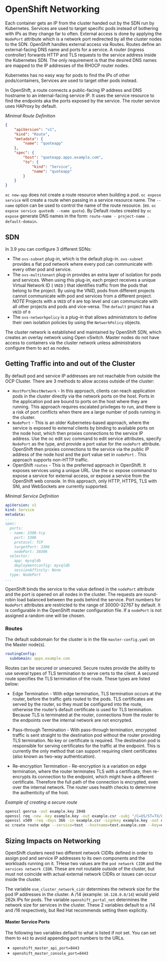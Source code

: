 # OpenShift Networking

Each container gets an IP from the cluster handed out by the SDN run by Kubernetes. Services are used to target specific pods instead of bothering with IPs as they change far to often. External access is done by applying the `NodePort` attribute which is a network port redirected by all the cluster nodes to the SDN. OpenShift handles external access via Routes. Routes define an external-facing DNS name and ports for a service. A router (ingress controller) forwards HTTP and TLS requests to the service address inside the Kubernetes SDN. The only requirement is that the desired DNS names are mapped to the IP addresses of the RHOCP router nodes.

Kubernetes has no easy way for pods to find the IPs of other pods/containers, Services are used to target other pods instead.

In OpenShift, a route connects a public-facing IP address and DNS hostname to an internal-facing service IP. It uses the service resource to find the endpoints aka the ports exposed by the service. The router service uses HAProxy by default. 

*Minimal Route Definition*

```json
{
    "apiVersion": "v1",
    "kind": "Route",
    "metadata": {
        "name": "quoteapp"
    },
    "spec": {
        "host": "quoteapp.apps.example.com",
        "to": {
            "kind": "Service",
            "name": "quoteapp"
        }
    }
}
```

`oc new-app` does not create a route resource when building a pod. `oc expose service` will create a route when passing in a service resource name. The `--name` option can be used to control the name of the route resource. (ex. `oc expose service quotedb --name quote`). By Default routes created by `oc expose` generate DNS names in the form: `route-name - project-name . default-domain`. 


## SDN

In 3.9 you can configure 3 different SDNs:

* The `ovs-subnet` plug-in, which is the default plug-in. `ovs-subnet` provides a flat pod network where every pod can communicate with every other pod and service.
* The `ovs-multitenant` plug-in provides an extra layer of isolation for pods and services. When using this plug-in, each project receives a unique Virtual Network ID ( `VNID` ) that identifies traffic from the pods that belong to the project. By using the VNID, pods from different projects cannot communicate with pod and services from a different project. *NOTE* Projects with a `VNID` of `0` are top level and can communicate with all other projects and pods and vice-versa. The `default` project has a `VNID` of `0`
* The `ovs-networkpolicy` is a plug-in that allows administrators to define their own isolation policies by using the `NetworkPolicy` objects.

The cluster network is established and maintained by OpenShift SDN, which creates an overlay network using Open vSwitch. Master nodes do not have access to containers via the cluster network unless administrators configure them to act as nodes.


## Getting Traffic into and out of the Cluster

By default pod and service IP addresses are not reachable from outside the OCP Cluster. There are 3 methods to allow access outside of the cluster:

* `HostPort`/`HostNetwork` - In this approach, clients can reach application pods in the cluster directly via the network ports on the host. Ports in the application pod are bound to ports on the host where they are running. This approach requires escalated privileges to run, and there is a risk of port conflicts when there are a large number of pods running in the cluster.
* `NodePort` - This is an older Kubernetes-based approach, where the service is exposed to external clients by binding to available ports on the node host, which then proxies connections to the service IP address. Use the oc edit svc command to edit service attributes, specify `NodePort` as the type, and provide a port value for the `nodePort` attribute. OpenShift then proxies connections to the service via the public IP address of the node host and the port value set in `nodePort` . This approach supports non-HTTP traffic.
* OpenShift `routes` - This is the preferred approach in OpenShift. It exposes services using a unique URL. Use the oc expose command to expose a service for external access, or expose a service from the OpenShift web console. In this approach, only HTTP, HTTPS, TLS with SNI, and WebSockets are currently supported.

*Minimal Service Definition*
```yaml
apiVersion: v1
kind: Service
metadata:
...
spec:
  ports:
  - name: 3306-tcp
    port: 3306
    protocol: TCP
    targetPort: 3306 
    nodePort: 30306
  selector:
    app: mysqldb
    deploymentconfig: mysqldb
    sessionAffinity: None
  type: NodePort
...
```

OpenShift binds the service to the value defined in the `nodePort` attribute and the port is opened on all nodes in the cluster. The requests are round-robin load balanced between the pods behind the service. Port numbers for `NodePort` attributes are restricted to the range of 30000-32767 by default. It is configurable in the OpenShift master configuration file. If a `nodePort` is not assigned a random one will be chosen.

### Routes

The default subdomain for the cluster is in the file `master-config.yaml` on the Master node(s). 

```yaml
routingConfig:
  subdomain: apps.example.com
```

Routes can be secured or unsecured. Secure routes provide the ability to use several types of TLS termination to serve certs to the client. A secured route specifies the TLS termination of the route. These types are listed below:

* Edge Termination - With edge termination, TLS termination occurs at the router, before the traffic gets routed to the pods. TLS certificates are served by the router, so they must be configured into the route, otherwise the router’s default certificate is used for TLS termination. Because TLS is terminated at the router, connections from the router to the endpoints over the internal network are not encrypted.

* Pass-through Termination - With pass-through termination, encrypted traffic is sent straight to the destination pod without the router providing TLS termination. No key or certificate is required. The destination pod is responsible for serving certificates for the traffic at the endpoint. This is currently the only method that can support requiring client certificates (also known as two-way authentication).

* Re-encryption Termination - Re-encryption is a variation on edge termination, where the router terminates TLS with a certificate, then re-encrypts its connection to the endpoint, which might have a different certificate. Therefore the full path of the connection is encrypted, even over the internal network. The router uses health checks to determine the authenticity of the host.

*Example of creating a secure route*
```sh
openssl genrsa -out example.key 2048
openssl req -new -key example.key -out example.csr -subj "/C=US/ST=TX/L=Houston/O=Example/OU=IT/CN=test.example.com"
openssl x509 -req -days 366 -in example.csr -signkey example.key -out example.crt
oc create route edge --service=test --hostname=test.example.com --key=example.key --cert=example.crt
```

## Sizing Impacts on Networking

OpenShift clusters need two different network CIDRs defined in order to assign pod and service IP addresses to its own components and the workloads running on it. THese two values are the `pod network CIDR` and the `services network CIDR`. These are not routable outside of the cluster, but must not coincide with actual external network CIDRs or issues can occur inside the cluster.

The variable `osm_cluster_network_cidr` determines the network size for the pod IP addresses in the cluster. A /14 (example: `10.128.0.0/14`) would yield 262k IPs for pods. The variable `openshift_portal_net` determines the network size for services in the cluster. These 2 variables default to a /14 and /16 respectively, but Red Hat recommends setting them explicitly.

#### Master Service Ports

The following two variables default to what is listed if not set. You can set them to `443` to avoid appending port numbers to the URLs.

* `openshift_master_api_port=8443`
* `openshift_master_console_port=8443`


